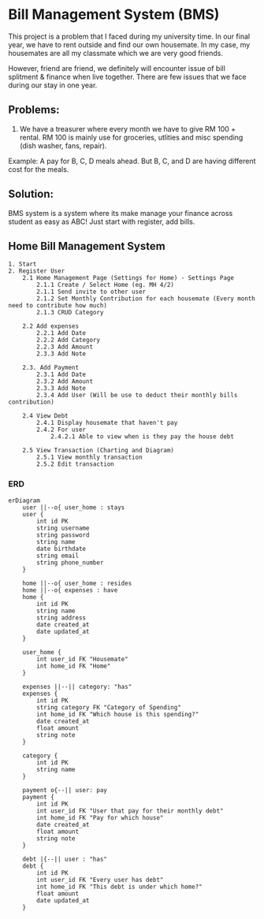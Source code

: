 # Bill Management System (BMS)

This project is a problem that I faced during my university time. In our final year, we have to rent outside and find our own housemate. In my case, my housemates are all my classmate which we are very good friends. 

However, friend are friend, we definitely will encounter issue of bill splitment & finance when live together. There are few issues that we face during our stay in one year. 

## Problems:
1. We have a treasurer where every month we have to give RM 100 + rental. RM 100 is mainly use for groceries, utlities and misc spending (dish washer, fans, repair).

<!-- 2. Sometimes, when we dine outside. We have the problem on someone other than tresurer pay ahead for us. He have to keep track everyone cost and wait for them to pay back.  -->

Example: A pay for B, C, D meals ahead. But B, C, and D are having different cost for the meals.

## Solution:

BMS system is a system where its make manage your finance across student as easy as ABC! Just start with register, add bills. 

<!-- There are 2 main function in the app, home bills management and personal bills management. -->

## Home Bill Management System

```PseudoCode
1. Start
2. Register User
    2.1 Home Management Page (Settings for Home) - Settings Page
        2.1.1 Create / Select Home (eg. MH 4/2)
        2.1.1 Send invite to other user
        2.1.2 Set Monthly Contribution for each housemate (Every month need to contribute how much)
        2.1.3 CRUD Category

    2.2 Add expenses
        2.2.1 Add Date
        2.2.2 Add Category
        2.2.3 Add Amount
        2.3.3 Add Note

    2.3. Add Payment
        2.3.1 Add Date
        2.3.2 Add Amount
        2.3.3 Add Note
        2.3.4 Add User (Will be use to deduct their monthly bills contribution)

    2.4 View Debt
        2.4.1 Display housemate that haven't pay
        2.4.2 For user
            2.4.2.1 Able to view when is they pay the house debt

    2.5 View Transaction (Charting and Diagram)
        2.5.1 View monthly transaction
        2.5.2 Edit transaction
``` 

### ERD

```mermaid
erDiagram
    user ||--o{ user_home : stays
    user {
        int id PK
        string username
        string password
        string name
        date birthdate
        string email
        string phone_number
    }
    
    home ||--o{ user_home : resides
    home ||--o{ expenses : have
    home {
        int id PK
        string name
        string address
        date created_at
        date updated_at
    }

    user_home {
        int user_id FK "Housemate"
        int home_id FK "Home"
    }

    expenses ||--|| category: "has"
    expenses {
        int id PK
        string category FK "Category of Spending"
        int home_id FK "Which house is this spending?"
        date created_at
        float amount
        string note
    }

    category {
        int id PK
        string name
    }

    payment o{--|| user: pay
    payment {
        int id PK
        int user_id FK "User that pay for their monthly debt"
        int home_id FK "Pay for which house"
        date created_at
        float amount
        string note
    }

    debt |{--|| user : "has"
    debt {
        int id PK
        int user_id FK "Every user has debt"
        int home_id FK "This debt is under which home?"
        float amount
        date updated_at
    }

    



```